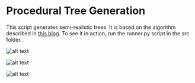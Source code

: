 # Procedural Tree Generation

This script generates semi-realistic trees. It is based on the algorithm described in [this blog](http://www.jgallant.com/procedurally-generating-trees-with-space-colonization-algorithm-in-xna/). To see it in action, run the runner.py script in the src folder.

![alt text](https://raw.githubusercontent.com/KolijnWolfaardt/PyTreeGen/demo_images/tree1.png)

![alt text](https://raw.githubusercontent.com/KolijnWolfaardt/PyTreeGen/demo_images/tree2.png)

![alt text](https://raw.githubusercontent.com/KolijnWolfaardt/PyTreeGen/demo_images/tree_gif_1.gif)
